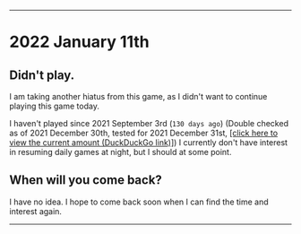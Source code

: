 
***

# 2022 January 11th

## Didn't play.

I am taking another hiatus from this game, as I didn't want to continue playing this game today.

I haven't played since 2021 September 3rd (`130 days ago`) (Double checked as of 2021 December 30th, tested for 2021 December 31st, [[click here to view the current amount (DuckDuckGo link)]](https://duckduckgo.com/?q=Days+since+September+3rd+2021&t=ffab&ia=answer)) I currently don't have interest in resuming daily games at night, but I should at some point.

## When will you come back?

I have no idea. I hope to come back soon when I can find the time and interest again.

***
